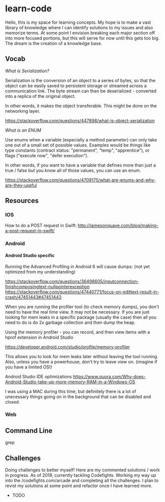 

# learn-code

Hello, this is my space for learning concepts.
My hope is to make a vast library of knowledge where I can identify solutions to my issues and also memorize terms.
At some point I envision breaking each major section off into more focused portions, but this will serve for now until this gets too big.
The dream is the creation of a knowledge base.


## Vocab


*What is Serialization?* 

Serialization is the conversion of an object to a series of bytes, so that the object can be easily saved to persistent storage or streamed across a communication link. The byte stream can then be deserialized - converted into a replica of the original object.

In other words, it makes the object transferable. This might be done on the networking layer. 

https://stackoverflow.com/questions/447898/what-is-object-serialization

*What is an ENUM*

Use enums when a variable (especially a method parameter) can only take one out of a small set of possible values. Examples would be things like type constants (contract status: "permanent", "temp", "apprentice"), or flags ("execute now", "defer execution").

In other words, if you want to have a variable that defines more than just a true / false but you know all of those values, you can use an enum.

https://stackoverflow.com/questions/4709175/what-are-enums-and-why-are-they-useful


## Resources


### IOS

How to do a POST request in Swift:
http://jamesonquave.com/blog/making-a-post-request-in-swift/ 


### Android




#### Android Studio specific

Running the Advanced Profiling in Android 6 will cause dumps: (not yet optimized from my understanding)

https://stackoverflow.com/questions/36498605/inputconnection-finishcomposingtext-nullpointerexception
https://stackoverflow.com/questions/47440771/focus-on-edittext-result-in-crash/47451443#47451443

When you are running the profiler tool (to check memory dumps), you don't need to have the real time view. It may not be necessary. If you are just looking for mem leaks in a specific package (usually the case) then all you need to do is do 2x garbage collection and then dump the heap.

Using the memory profiler - you can record, and then view items with a hprof extension in Android Studio

https://developer.android.com/studio/profile/memory-profiler

This allows you to look for mem leaks later without leaving the tool running. Also, unless you have a powerhouse, don't try to leave view on. (imagine if you have a limited OS!)

Android Studio IDE optimizations
https://www.quora.com/Why-does-Android-Studio-take-up-more-memory-RAM-in-a-Windows-OS

I was using a MAC during this time, but definitely there is a lot of unecessary things going on in the background that can be disabled and closed. 




### Web



## Command Line

grep 

## Challenges
Doing challenges to better myself! Here are my commented solutions / work in progress.
As of 2018, currently tackling Codefights.
Working my way up into the /codefights.com/arcade and completing all the challenges.
I plan to revist my solutions at some point and refactor once I have learned more. 

- TODO
